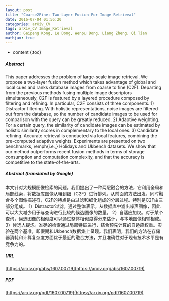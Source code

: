 ```yaml
---
layout: post
title: "Coarse2Fine: Two-Layer Fusion For Image Retrieval"
date: 2016-07-04 01:56:20
categories: arXiv_CV
tags: arXiv_CV Image_Retrieval
author: Gaipeng Kong, Le Dong, Wenpu Dong, Liang Zheng, Qi Tian
mathjax: true
---
```


* content
{:toc}

##### Abstract
This paper addresses the problem of large-scale image retrieval. We propose a two-layer fusion method which takes advantage of global and local cues and ranks database images from coarse to fine (C2F). Departing from the previous methods fusing multiple image descriptors simultaneously, C2F is featured by a layered procedure composed by filtering and refining. In particular, C2F consists of three components. 1) Distractor filtering. With holistic representations, noise images are filtered out from the database, so the number of candidate images to be used for comparison with the query can be greatly reduced. 2) Adaptive weighting. For a certain query, the similarity of candidate images can be estimated by holistic similarity scores in complementary to the local ones. 3) Candidate refining. Accurate retrieval is conducted via local features, combining the pre-computed adaptive weights. Experiments are presented on two benchmarks, \emph{i.e.,} Holidays and Ukbench datasets. We show that our method outperforms recent fusion methods in terms of storage consumption and computation complexity, and that the accuracy is competitive to the state-of-the-arts.

##### Abstract (translated by Google)
本文针对大规模图像检索的问题。我们提出了一种两层融合的方法，它利用全局和局部线索，将数据库图像从粗到细（C2F）进行排列。从前面的方法出发，同时融合多个图像描述符，C2F的特点是由过滤和细化组成的分层过程。特别是C2F由三部分组成。 1）Distractor过滤。通过整体表示，从数据库中滤出噪声图像，因此可以大大减少用于与查询进行比较的候选图像的数量。 2）自适应加权。对于某个查询，候选图像的相似度可以通过整体相似度得分来估计，与本地图像相辅相成。 3）候选人提炼。准确的检索通过局部特征进行，结合预先计算的自适应权重。实验在两个基准，即假期和Ukbench数据集上呈现。我们表明，我们的方法在存储器消耗和计算复杂度方面优于最近的融合方法，并且准确性对于现有技术水平是有竞争力的。

##### URL
[https://arxiv.org/abs/1607.00719](https://arxiv.org/abs/1607.00719)

##### PDF
[https://arxiv.org/pdf/1607.00719](https://arxiv.org/pdf/1607.00719)

